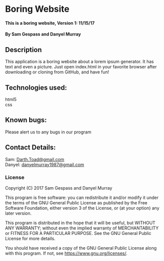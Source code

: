 # Boring Website

#### This is a boring website, Version 1: 11/15/17

#### By Sam Gespass and Danyel Murray

## Description

This application is a boring website about a lorem ipsum generator. It has text and even a picture. Just open index.html in your favorite browser after downloading or cloning from GitHub, and have fun!

## Technologies used:

html5  
css

## Known bugs:

Please alert us to any bugs in our program

## Contact Details:

Sam: Darth.Toad@gmail.com  
Danyel: danyelmurray1987@gmail.com

### License

Copyright (C) 2017 Sam Gespass and Danyel Murray

This program is free software: you can redistribute it and/or modify
it under the terms of the GNU General Public License as published by
the Free Software Foundation, either version 3 of the License, or
(at your option) any later version.

This program is distributed in the hope that it will be useful,
but WITHOUT ANY WARRANTY; without even the implied warranty of
MERCHANTABILITY or FITNESS FOR A PARTICULAR PURPOSE.  See the
GNU General Public License for more details.

You should have received a copy of the GNU General Public License
along with this program.  If not, see <https://www.gnu.org/licenses/>.
